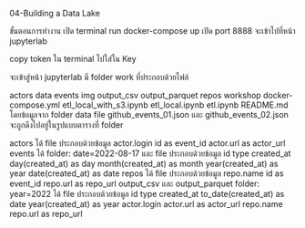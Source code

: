04-Building a Data Lake


ขั้นตอนการทำงาน
เปิด terminal run
docker-compose up 
เปิด port 8888 จะเข้าไปที่หน้า jupyterlab

copy token ใน terminal ไปใส่ใน Key

จะเข้าสู่หน้า jupyterlab มี folder work ที่ประกอบด้วยไฟล์

actors
data
events
img
output_csv
output_parquet
repos
workshop
docker-compose.yml
etl_local_with_s3.ipynb
etl_local.ipynb
etl.ipynb
README.md
โดยข้อมูลจาก folder data file github_events_01.json และ github_events_02.json จะถูกดึงไปอยู่ในรูปแบบตารางที่ folder

   actors ได้ file ประกอบด้วยข้อมูล
    actor.login
    id as event_id
    actor.url as actor_url
   events ได้ folder: date=2022-08-17 และ file ประกอบด้วยข้อมูล
    id
    type
    created_at
    day(created_at) as day
    month(created_at) as month
    year(created_at) as year
    date(created_at) as date
   repos ได้ file ประกอบด้วยข้อมูล
    repo.name
    id as event_id
    repo.url as repo_url
   output_csv และ output_parquet folder: year=2022 ได้ file ประกอบด้วยข้อมูล
    id
    type
    created_at
    to_date(created_at) as date
    year(created_at) as year
    actor.login
    actor.url as actor_url
    repo.name
    repo.url as repo_url
